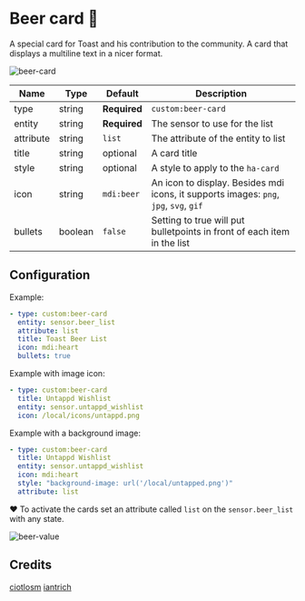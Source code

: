 # Beer card 🍺

A special card for Toast and his contribution to the community. A card that displays a multiline text in a nicer format.

![beer-card](https://user-images.githubusercontent.com/7738048/42560625-b7d18226-84ff-11e8-9f0a-59875edd642b.png)

| Name | Type | Default | Description
| ---- | ---- | ------- | -----------
| type | string | **Required** | `custom:beer-card`
| entity | string | **Required** | The sensor to use for the list
| attribute | string | `list` | The attribute of the entity to list
| title | string | optional | A card title
| style | string | optional | A style to apply to the `ha-card`
| icon | string | `mdi:beer` | An icon to display. Besides mdi icons, it supports images: `png`, `jpg`, `svg`, `gif`
| bullets | boolean | `false` | Setting to true will put bulletpoints in front of each item in the list

## Configuration

Example:
```yaml
- type: custom:beer-card
  entity: sensor.beer_list
  attribute: list
  title: Toast Beer List
  icon: mdi:heart
  bullets: true
```

Example with image icon:
```yaml
- type: custom:beer-card
  title: Untappd Wishlist
  entity: sensor.untappd_wishlist
  icon: /local/icons/untappd.png
```

Example with a background image:
```yaml
- type: custom:beer-card
  title: Untappd Wishlist
  entity: sensor.untappd_wishlist
  icon: mdi:heart
  style: "background-image: url('/local/untapped.png')"
  attribute: list
```

❤️ To activate the cards set an attribute called `list` on the `sensor.beer_list` with any state.

![beer-value](https://user-images.githubusercontent.com/7738048/42560596-ac2627ce-84ff-11e8-965b-b82604645086.png)

## Credits
[ciotlosm](https://github.com/ciotlosm)
[iantrich](https://github.com/iantrich)